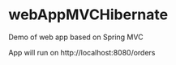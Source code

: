 # webAppMVCHibernate
Demo of web app based on Spring MVC

App will run on http://localhost:8080/orders
